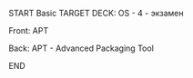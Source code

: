 START
Basic
TARGET DECK: OS - 4 - экзамен

Front: APT  

Back: APT - Advanced Packaging Tool
<!--ID: 1663427618581-->
END 